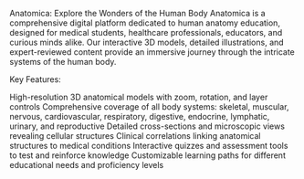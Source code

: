 Anatomica: Explore the Wonders of the Human Body
Anatomica is a comprehensive digital platform dedicated to human anatomy education, designed for medical students, healthcare professionals, educators, and curious minds alike. 
Our interactive 3D models, detailed illustrations, and expert-reviewed content provide an immersive journey through the intricate systems of the human body.

Key Features:

High-resolution 3D anatomical models with zoom, rotation, and layer controls
Comprehensive coverage of all body systems: skeletal, muscular, nervous, cardiovascular, respiratory, digestive, endocrine, lymphatic, urinary, and reproductive
Detailed cross-sections and microscopic views revealing cellular structures
Clinical correlations linking anatomical structures to medical conditions
Interactive quizzes and assessment tools to test and reinforce knowledge
Customizable learning paths for different educational needs and proficiency levels

